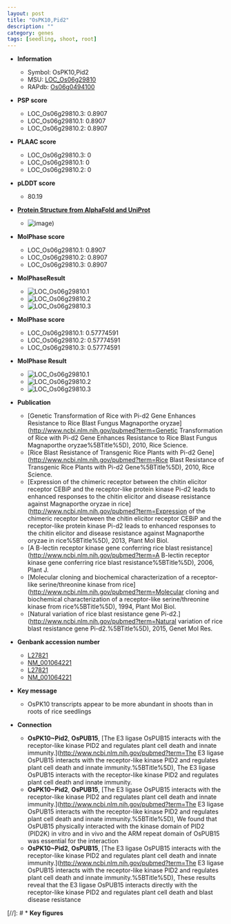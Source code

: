 ```yaml
---
layout: post
title: "OsPK10,Pid2"
description: ""
category: genes
tags: [seedling, shoot, root]
---
```


* **Information**  
    + Symbol: OsPK10,Pid2  
    + MSU: [LOC_Os06g29810](http://rice.plantbiology.msu.edu/cgi-bin/ORF_infopage.cgi?orf=LOC_Os06g29810)  
    + RAPdb: [Os06g0494100](http://rapdb.dna.affrc.go.jp/viewer/gbrowse_details/irgsp1?name=Os06g0494100)  

* **PSP score**  
    + LOC_Os06g29810.3: 0.8907 
    + LOC_Os06g29810.1: 0.8907 
    + LOC_Os06g29810.2: 0.8907 

* **PLAAC score**  
    + LOC_Os06g29810.3: 0 
    + LOC_Os06g29810.1: 0 
    + LOC_Os06g29810.2: 0 

* **pLDDT score**
    + 80.19

* **[Protein Structure from AlphaFold and UniProt](https://www.uniprot.org/uniprotkb/Q0DC23/entry#structure)**
    + ![image](https://ricepsp.github.io/images/Q0/AF-Q0DC23-F1.png))

* **MolPhase score**
    + LOC_Os06g29810.1: 0.8907
    + LOC_Os06g29810.2: 0.8907
    + LOC_Os06g29810.3: 0.8907

* **MolPhaseResult**
    + ![LOC_Os06g29810.1](https://ricepsp.github.io/pictures/LOC_Os06g/LOC_Os06g29810.1.png)
    + ![LOC_Os06g29810.2](https://ricepsp.github.io/pictures/LOC_Os06g/LOC_Os06g29810.2.png)
    + ![LOC_Os06g29810.3](https://ricepsp.github.io/pictures/LOC_Os06g/LOC_Os06g29810.3.png)

* **MolPhase score**
    + LOC_Os06g29810.1: 0.57774591
    + LOC_Os06g29810.2: 0.57774591
    + LOC_Os06g29810.3: 0.57774591

* **MolPhase Result**
    + ![LOC_Os06g29810.1](https://304243504.github.io/Pictures/LOC_Os06g/LOC_Os06g29810.1.png)
    + ![LOC_Os06g29810.2](https://304243504.github.io/Pictures/LOC_Os06g/LOC_Os06g29810.2.png)
    + ![LOC_Os06g29810.3](https://304243504.github.io/Pictures/LOC_Os06g/LOC_Os06g29810.3.png)

* **Publication**  
    + [Genetic Transformation of Rice with Pi-d2 Gene Enhances Resistance to Rice Blast Fungus Magnaporthe oryzae](http://www.ncbi.nlm.nih.gov/pubmed?term=Genetic Transformation of Rice with Pi-d2 Gene Enhances Resistance to Rice Blast Fungus Magnaporthe oryzae%5BTitle%5D), 2010, Rice Science.
    + [Rice Blast Resistance of Transgenic Rice Plants with Pi-d2 Gene](http://www.ncbi.nlm.nih.gov/pubmed?term=Rice Blast Resistance of Transgenic Rice Plants with Pi-d2 Gene%5BTitle%5D), 2010, Rice Science.
    + [Expression of the chimeric receptor between the chitin elicitor receptor CEBiP and the receptor-like protein kinase Pi-d2 leads to enhanced responses to the chitin elicitor and disease resistance against Magnaporthe oryzae in rice](http://www.ncbi.nlm.nih.gov/pubmed?term=Expression of the chimeric receptor between the chitin elicitor receptor CEBiP and the receptor-like protein kinase Pi-d2 leads to enhanced responses to the chitin elicitor and disease resistance against Magnaporthe oryzae in rice%5BTitle%5D), 2013, Plant Mol Biol.
    + [A B-lectin receptor kinase gene conferring rice blast resistance](http://www.ncbi.nlm.nih.gov/pubmed?term=A B-lectin receptor kinase gene conferring rice blast resistance%5BTitle%5D), 2006, Plant J.
    + [Molecular cloning and biochemical characterization of a receptor-like serine/threonine kinase from rice](http://www.ncbi.nlm.nih.gov/pubmed?term=Molecular cloning and biochemical characterization of a receptor-like serine/threonine kinase from rice%5BTitle%5D), 1994, Plant Mol Biol.
    + [Natural variation of rice blast resistance gene Pi-d2.](http://www.ncbi.nlm.nih.gov/pubmed?term=Natural variation of rice blast resistance gene Pi-d2.%5BTitle%5D), 2015, Genet Mol Res.

* **Genbank accession number**  
    + [L27821](http://www.ncbi.nlm.nih.gov/nuccore/L27821)
    + [NM_001064221](http://www.ncbi.nlm.nih.gov/nuccore/NM_001064221)
    + [L27821](http://www.ncbi.nlm.nih.gov/nuccore/L27821)
    + [NM_001064221](http://www.ncbi.nlm.nih.gov/nuccore/NM_001064221)

* **Key message**  
    + OsPK10 transcripts appear to be more abundant in shoots than in roots of rice seedlings

* **Connection**  
    + __OsPK10~Pid2__, __OsPUB15__, [The E3 ligase OsPUB15 interacts with the receptor-like kinase PID2 and regulates plant cell death and innate immunity.](http://www.ncbi.nlm.nih.gov/pubmed?term=The E3 ligase OsPUB15 interacts with the receptor-like kinase PID2 and regulates plant cell death and innate immunity.%5BTitle%5D), The E3 ligase OsPUB15 interacts with the receptor-like kinase PID2 and regulates plant cell death and innate immunity.
    + __OsPK10~Pid2__, __OsPUB15__, [The E3 ligase OsPUB15 interacts with the receptor-like kinase PID2 and regulates plant cell death and innate immunity.](http://www.ncbi.nlm.nih.gov/pubmed?term=The E3 ligase OsPUB15 interacts with the receptor-like kinase PID2 and regulates plant cell death and innate immunity.%5BTitle%5D), We found that OsPUB15 physically interacted with the kinase domain of PID2 (PID2K) in vitro and in vivo and the ARM repeat domain of OsPUB15 was essential for the interaction
    + __OsPK10~Pid2__, __OsPUB15__, [The E3 ligase OsPUB15 interacts with the receptor-like kinase PID2 and regulates plant cell death and innate immunity.](http://www.ncbi.nlm.nih.gov/pubmed?term=The E3 ligase OsPUB15 interacts with the receptor-like kinase PID2 and regulates plant cell death and innate immunity.%5BTitle%5D), These results reveal that the E3 ligase OsPUB15 interacts directly with the receptor-like kinase PID2 and regulates plant cell death and blast disease resistance

[//]: # * **Key figures**  


